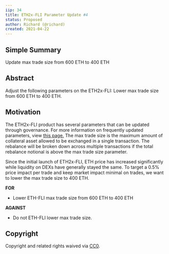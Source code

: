 ```yaml
---
iip: 34
title: ETH2x-FLI Parameter Update #4
status: Proposed
author: Richard (@richard)
created: 2021-04-22
---
```


## Simple Summary

Update max trade size from 600 ETH to 400 ETH

## Abstract

Adjust the following parameters on the ETH2x-FLI:
Lower max trade size from 600 ETH to 400 ETH.

## Motivation

The ETH2x-FLI product has several parameters that can be updated through governance. For more information on frequently updated parameters, view [this page.](https://docs.indexcoop.com/governance/fli-strategy-parameter-updates) The max trade size is the maximum amount of collateral asset allowed to be exchanged in a single transaction. The rebalance will be broken down across multiple transactions if the total rebalance notional is above the max trade size parameter.

Since the initial launch of ETH2x-FLI, ETH price has increased significantly while liquidity on DEXs have generally stayed the same. To target a 0.5% price impact per trade and keep market impact minimal on trades, we want to lower the max trade size to 400 ETH.

**FOR**

- Lower ETH-FLI max trade size from 600 ETH to 400 ETH

**AGAINST**

- Do not ETH-FLI lower max trade size.

## Copyright

Copyright and related rights waived via [CC0](https://creativecommons.org/publicdomain/zero/1.0/).
